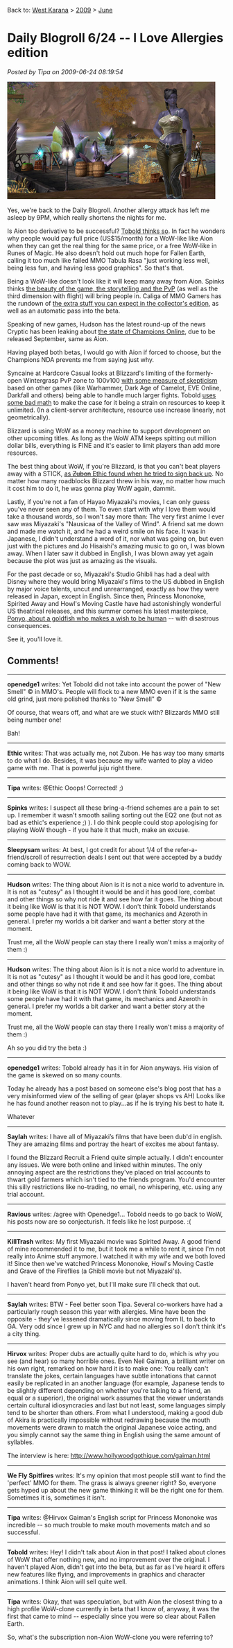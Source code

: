 Back to: [West Karana](/posts/westkarana.md) > [2009](/posts/2009/westkarana.md) > [June](./westkarana.md)
# Daily Blogroll 6/24 -- I Love Allergies edition

*Posted by Tipa on 2009-06-24 08:19:54*

![Nashuya in Aion](../../../uploads/2009/06/aion-2009-06-21-16-27-52-78.jpg "Nashuya in Aion")

Yes, we're back to the Daily Blogroll. Another allergy attack has left me asleep by 9PM, which really shortens the nights for me.

Is Aion too derivative to be successful? [Tobold thinks so](http://tobolds.blogspot.com/2009/06/clone-wars.html). In fact he wonders why people would pay full price (US$15/month) for a WoW-like like Aion when they can get the real thing for the same price, or a free WoW-like in Runes of Magic. He also doesn't hold out much hope for Fallen Earth, calling it too much like failed MMO Tabula Rasa "just working less well, being less fun, and having less good graphics". So that's that.

Being a WoW-like doesn't look like it will keep many away from Aion. Spinks thinks [the beauty of the game, the storytelling and the PvP](http://spinksville.wordpress.com/2009/06/24/how-things-are-shaping-up-for-aion/) (as well as the third dimension with flight) will bring people in. Caliga of MMO Gamers has the rundown of [the extra stuff you can expect in the collector's edition](http://mmogamers.freeblogit.com/2009/06/23/in-on-aion/), as well as an automatic pass into the beta.

Speaking of new games, Hudson has the latest round-up of the news Cryptic has been leaking about [the state of Champions Online](http://hudshideout.com/blog/?p=2771), due to be released September, same as Aion. 

Having played both betas, I would go with Aion if forced to choose, but the Champions NDA prevents me from saying just why.

Syncaine at Hardcore Casual looks at Blizzard's limiting of the formerly-open Wintergrasp PvP zone to 100v100 [with some measure of skepticism](http://syncaine.wordpress.com/2009/06/23/blizzard-on-wg-we-did-not-want-that-pvp-anyway/) based on other games (like Warhammer, Dark Age of Camelot, EVE Online, Darkfall and others) being able to handle much larger fights. Tobold [uses some bad math](http://tobolds.blogspot.com/2009/06/wintergrasp-becomes-battleground.html) to make the case for it being a strain on resources to keep it unlimited. (In a client-server architecture, resource use increase linearly, not geometrically).

Blizzard is using WoW as a money machine to support development on other upcoming titles. As long as the WoW ATM keeps spitting out million dollar bills, everything is FINE and it's easier to limit players than add more resources.

The best thing about WoW, if you're Blizzard, is that you can't beat players away with a STICK, [as ~~Zubon~~ Ethic found when he tried to sign back up](http://www.killtenrats.com/2009/06/23/the-rough-road-back-to-wow/). No matter how many roadblocks Blizzard threw in his way, no matter how much it cost him to do it, he was gonna play WoW again, dammit.

Lastly, if you're not a fan of Hayao Miyazaki's movies, I can only guess you've never seen any of them. To even start with why I love them would take a thousand words, so I won't say more than: The very first anime I ever saw was Miyazaki's "Nausicaa of the Valley of Wind". A friend sat me down and made me watch it, and he had a weird smile on his face. It was in Japanese, I didn't understand a word of it, nor what was going on, but even just with the pictures and Jo Hisaishi's amazing music to go on, I was blown away. When I later saw it dubbed in English, I was blown away yet again because the plot was just as amazing as the visuals.

For the past decade or so, Miyazaki's Studio Ghibli has had a deal with Disney where they would bring Miyazaki's films to the US dubbed in English by major voice talents, uncut and unrearranged, exactly as how they were released in Japan, except in English. Since then, Princess Mononoke, Spirited Away and Howl's Moving Castle have had astonishingly wonderful US theatrical releases, and this summer comes his latest masterpiece, [Ponyo, about a goldfish who makes a wish to be human](http://io9.com/5301790/english+language-trailer-for-hayao-miyazakis-ponyo-surfaces) -- with disastrous consequences.

See it, you'll love it.

## Comments!

---

**openedge1** writes: Yet Tobold did not take into account the power of "New Smell" © in MMO's. People will flock to a new MMO even if it is the same old grind, just more polished thanks to "New Smell" ©
 
Of course, that wears off, and what are we stuck with? Blizzards MMO still being number one!

Bah!

---

**Ethic** writes: That was actually me, not Zubon. He has way too many smarts to do what I do. Besides, it was because my wife wanted to play a video game with me. That is powerful juju right there.

---

**Tipa** writes: @Ethic Ooops! Corrected! ;)

---

**Spinks** writes: I suspect all these bring-a-friend schemes are a pain to set up. I remember it wasn't smooth sailing sorting out the EQ2 one (but not as bad as ethic's experience ;) ). I do think people could stop apologising for playing WoW though - if you hate it that much, make an excuse.

---

**Sleepysam** writes: At best, I got credit for about 1/4 of the refer-a-friend/scroll of resurrection deals I sent out that were accepted by a buddy coming back to WOW.

---

**Hudson** writes: The thing about Aion is it is not a nice world to adventure in. It is not as "cutesy" as I thought it would be and it has good lore, combat and other things so why not ride it and see how far it goes. The thing about it being like WoW is that it is NOT WOW. I don't think Tobold understands some people have had it with that game, its mechanics and Azeroth in general. I prefer my worlds a bit darker and want a better story at the moment. 

Trust me, all the WoW people can stay there I really won't miss a majority of them :)

---

**Hudson** writes: The thing about Aion is it is not a nice world to adventure in. It is not as "cutesy" as I thought it would be and it has good lore, combat and other things so why not ride it and see how far it goes. The thing about it being like WoW is that it is NOT WOW. I don't think Tobold understands some people have had it with that game, its mechanics and Azeroth in general. I prefer my worlds a bit darker and want a better story at the moment. 

Trust me, all the WoW people can stay there I really won't miss a majority of them :)

Ah so you did try the beta :)

---

**openedge1** writes: Tobold already has it in for Aion anyways. His vision of the game is skewed on so many counts.

Today he already has a post based on someone else's blog post that has a very misinformed view of the selling of gear (player shops vs AH)
Looks like he has found another reason not to play...as if he is trying his best to hate it.

Whatever

---

**Saylah** writes: I have all of Miyazaki’s films that have been dub'd in english. They are amazing films and portray the heart of excites me about fantasy.

I found the Blizzard Recruit a Friend quite simple actually. I didn't encounter any issues. We were both online and linked within minutes. The only annoying aspect are the restrictions they've placed on trial accounts to thwart gold farmers which isn't tied to the friends program. You'd encounter this silly restrictions like no-trading, no email, no whispering, etc. using any trial account.

---

**Ravious** writes: /agree with Openedge1... Tobold needs to go back to WoW, his posts now are so conjecturish. It feels like he lost purpose. :(

---

**KillTrash** writes: My first Miyazaki movie was Spirited Away. A good friend of mine recommended it to me, but it took me a while to rent it, since I'm not really into Anime stuff anymore. I watched it with my wife and we both loved it! Since then we've watched Princess Mononoke, Howl's Moving Castle and Grave of the Fireflies (a Ghibli movie but not Miyazaki's).

I haven't heard from Ponyo yet, but I'll make sure I'll check that out.

---

**Saylah** writes: BTW - Feel better soon Tipa. Several co-workers have had a particularly rough season this year with allergies. Mine have been the opposite - they've lessened dramatically since moving from IL to back to GA. Very odd since I grew up in NYC and had no allergies so I don't think it's a city thing.

---

**Hirvox** writes: Proper dubs are actually quite hard to do, which is why you see (and hear) so many horrible ones. Even Neil Gaiman, a brilliant writer on his own right, remarked on how hard it is to make one: You really can't translate the jokes, certain languages have subtle intonations that cannot easily be replicated in an another language (for example, Japanese tends to be slightly different depending on whether you're talking to a friend, an equal or a superior), the original work assumes that the viewer understands certain cultural idiosyncracies and last but not least, some languages simply tend to be shorter than others. From what I understood, making a good dub of Akira is practically impossible without redrawing because the mouth movements were drawn to match the original Japanese voice acting, and you simply cannot say the same thing in English using the same amount of syllables.

The interview is here: http://www.hollywoodgothique.com/gaiman.html

---

**We Fly Spitfires** writes: It's my opinion that most people still want to find the 'perfect' MMO for them. The grass is always greener right? So, everyone gets hyped up about the new game thinking it will be the right one for them. Sometimes it is, sometimes it isn't.

---

**Tipa** writes: @Hirvox Gaiman's English script for Princess Mononoke was incredible -- so much trouble to make mouth movements match and so successful.

---

**Tobold** writes: Hey! I didn't talk about Aion in that post! I talked about clones of WoW that offer nothing new, and no improvement over the original. I haven't played Aion, didn't get into the beta, but as far as I've heard it offers new features like flying, and improvements in graphics and character animations. I think Aion will sell quite well.

---

**Tipa** writes: Okay, that was speculation, but with Aion the closest thing to a high profile WoW-clone currently in beta that I know of, anyway, it was the first that came to mind -- especially since you were so clear about Fallen Earth.

So, what's the subscription non-Aion WoW-clone you were referring to?

